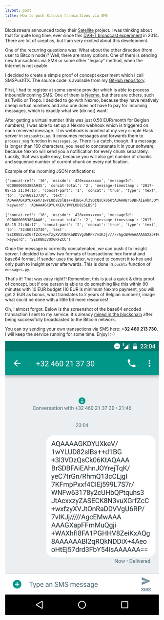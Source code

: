```yaml
---
layout: post
title: How to push Bitcoin transactions via SMS
---
```


Blockstream announced today their [Satellite](https://blockstream.com/satellite/) project. I was thinking about that for quite long time, ever since this [DVB-T broadcast experiment](http://kryptoradio.koodilehto.fi/) in 2014. There are lot of sceptics, but I am very excited about this development.

One of the recurring questions was: What about the other direction (from user to Bitcoin node)? Well, there are many options. One of them is sending new transactions via SMS or some other "legacy" method, when the Internet is not usable.

I decided to create a simple proof of concept experiment which I call SMSPushTX. The source code is available from my [GitHub repository](https://github.com/prusnak/smspushtx).

First, I had to register at some service provider which is able to process inbound/incoming SMS. One of them is [Nexmo](https://www.nexmo.com/), but there are others, such as Twilio or Tropo. I decided to go with Nexmo, because they have relatively cheap virtual numbers and also one does not have to pay for incoming messages, which is exactly what we (do not) want!

After getting a virtual number (this was just 0.50 EUR/month for Belgian numbers), I was able to set up a Nexmo webhook which is triggered on each received message. This webhook is pointed at my very simple Flask server in `smspushtx.py`. It consumes messages and forwards them to `process_msg` function in `messages.py`. There is a catch, though. If a message is longer than 160 characters, you need to concatenate it in your software, because Nexmo will send you a notification for every chunk separately. Luckily, that was quite easy, because you will also get number of chunks and sequence number of current chunk on every notification.

Example of the incoming JSON notifications:

```
{'concat-ref': '16', 'msisdn': '420xxxxxxxxx', 'messageId': '0C000000538BA945', 'concat-total': '2', 'message-timestamp': '2017-08-15 21:04:16', 'concat-part': '1', 'concat': 'true', 'type': 'text', 'to': '32460213730', 'text': 'AQAAAAGKDYUXkeV/1wYLUD82slBs++d1BG+3l3VDzQsCk06KtAQAAABrSDBFAiEAhnJOYrejTqK/yeC7trGn/RhmQ13cCLjgI7KFmpPxxf4CIEj599L7S7r/WNFw63178y2cUHbQPtquhs3JtAcxxzyZA', 'keyword': 'AQAAAAGKDYUXKEV/1WYLUD82SLBS'}

{'concat-ref': '16', 'msisdn': '420xxxxxxxxx', 'messageId': '0C000000538BAAA6', 'concat-total': '2', 'message-timestamp': '2017-08-15 21:04:17', 'concat-part': '2', 'concat': 'true', 'type': 'text', 'to': '32460213730', 'text': 'SECK8N3vuXGrfZcC+wxfzyXVJtOnRaDDVVgU6RP/7vIKJj/////AgcEMwAAAAAAGXapFFmMuQgji+WAXhfI8FA1PGHHV8ZeiKxAQg8AAAAAABl2qRQkNDDiX+4AeooHtEj57drd3FbY54isAAAAAA==', 'keyword': 'SECK8N3VUXGRFZCC'}
```

Once the message is correctly concatenated, we can push it to Insight server. I decided to allow two formats of transactions: hex format and base64 format. If sender uses the latter, we need to convert it to hex and only push to Insight server afterwards. This is done in `pushtx` function of `messages.py`.

That's it! That was easy right?! Remember, this is just a quick & dirty proof of concept, but if one person is able to do something like this within 90 minutes with 10 EUR budget (10 EUR is minimum Nexmo payment, you will get 2 EUR as bonus, what translates to 2 years of Belgian number!), image what could be done with a little bit more resources!

Oh, I almost forgot. Below is the screenshot of the base64 encoded transaction I sent to my service. It's already [mined in the blockchain](https://blockchain.info/tx/d72ccc13fcbe9ea22ef60c4c5123c9825e7c56740e566ee1c3456471684b4b4e) after being successfully broadcasted to the Bitcoin network.

You can try sending your own transactions via SMS here: **+32 460 213 730**. I will keep the service running for some time. Enjoy! :-)

![smspushtx](/assets/smspushtx.png)
